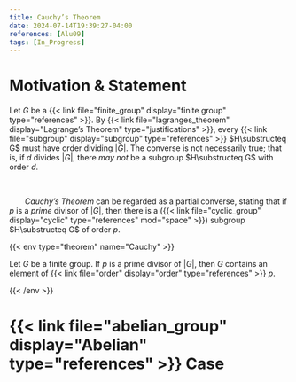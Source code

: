 ```yaml
---
title: Cauchy’s Theorem
date: 2024-07-14T19:39:27-04:00
references: [Alu09]
tags: [In_Progress]
---
```


# Motivation & Statement

Let $G$ be a {{< link file="finite_group" display="finite group" type="references" >}}. By {{< link file="lagranges_theorem" display="Lagrange’s Theorem" type="justifications" >}}, every {{< link file="subgroup" display="subgroup" type="references" >}} $H\substructeq G$ must have order dividing $|G|$. The converse is not necessarily true; that is, if $d$ divides $|G|$, there *may not* be a subgroup $H\substructeq G$ with order $d$.

<br>

&emsp;&emsp;*Cauchy’s Theorem* can be regarded as a partial converse, stating that if $p$ is a *prime* divisor of $|G|$, then there is a ({{< link file="cyclic_group" display="cyclic" type="references" mod="space" >}}) subgroup $H\substructeq G$ of order $p$.

{{< env type="theorem" name="Cauchy" >}}

Let $G$ be a finite group. If $p$ is a prime divisor of $|G|$, then $G$ contains an element of {{< link file="order" display="order" type="references" >}} $p$.

{{< /env >}}

# {{< link file="abelian_group" display="Abelian" type="references" >}} Case
